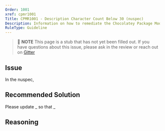```yaml
---
Order: 1001
xref: cpmr1001
Title: CPMR1001 - Description Character Count Below 30 (nuspec)
Description: Information on how to remediate the Chocolatey Package Moderation Rule 1001
RuleType: Guideline
---
```


> :memo: **NOTE** This page is a stub that has not yet been filled out. If you have questions about this issue, please ask in the review or reach out on [Gitter](https://gitter.im/chocolatey/chocolatey.org)

## Issue

In the nuspec,

## Recommended Solution

Please update _ so that _

## Reasoning
